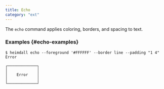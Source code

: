 ```yaml
---
title: Echo
category: "ext"
---
```


The `echo` command applies coloring, borders, and spacing to text.

### Examples {#echo-examples}

```shell
$ heimdall echo --foreground '#FFFFFF' --border line --padding "1 4" Error
```
```text
┌─────────────┐
│             │
│    Error    │
│             │
└─────────────┘
```
